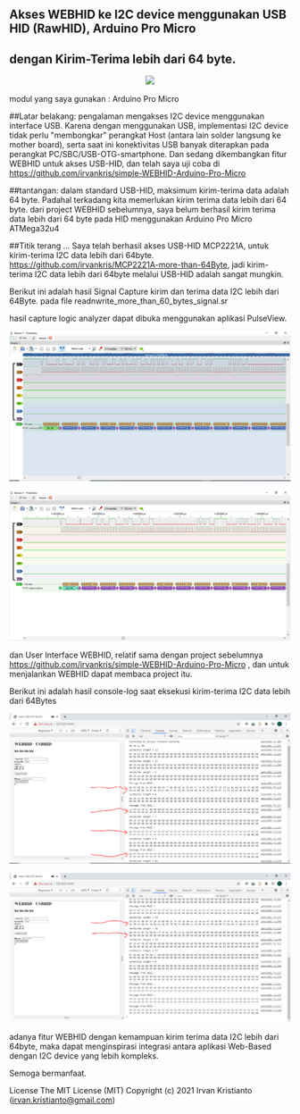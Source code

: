 ## Akses WEBHID ke I2C device menggunakan USB HID (RawHID), Arduino Pro Micro
## dengan Kirim-Terima lebih dari 64 byte.

<p align="center">
  <img src="img/prototype.png">
</p>

modul yang saya gunakan : Arduino Pro Micro

##Latar belakang:
pengalaman mengakses I2C device menggunakan interface USB. Karena dengan menggunakan USB, 
implementasi I2C device tidak perlu "membongkar" perangkat Host (antara lain solder langsung ke mother board), 
serta saat ini konektivitas USB banyak diterapkan pada perangkat PC/SBC/USB-OTG-smartphone.
Dan sedang dikembangkan fitur WEBHID untuk akses USB-HID, dan telah saya uji coba di
https://github.com/irvankris/simple-WEBHID-Arduino-Pro-Micro

##tantangan:
dalam standard USB-HID, maksimum kirim-terima data adalah 64 byte. Padahal terkadang kita memerlukan kirim terima data lebih dari 64 byte.
dari project WEBHID sebelumnya, saya belum berhasil kirim terima data lebih dari 64 byte pada HID menggunakan Arduino Pro Micro ATMega32u4

##Titik terang ... 
Saya telah berhasil akses USB-HID MCP2221A, untuk kirim-terima I2C data lebih dari 64byte.
https://github.com/irvankris/MCP2221A-more-than-64Byte, jadi kirim-terima I2C data lebih dari 64byte melalui USB-HID adalah sangat mungkin.

Berikut ini adalah hasil Signal Capture kirim dan terima data I2C lebih dari 64Byte.
pada file readnwrite_more_than_60_bytes_signal.sr

hasil capture logic analyzer dapat dibuka menggunakan aplikasi PulseView.

<p align="center">
  <img src="img/read_signal.PNG">
</p>


<p align="center">
  <img src="img/Write_signal.PNG">
</p>


dan User Interface WEBHID, relatif sama dengan project sebelumnya https://github.com/irvankris/simple-WEBHID-Arduino-Pro-Micro , dan untuk menjalankan WEBHID dapat membaca project itu.

Berikut ini adalah hasil console-log saat eksekusi kirim-terima I2C data lebih dari 64Bytes
<p align="center">
  <img src="img/chunked_read.PNG">
</p>
 
<p align="center">
  <img src="img/preparing_write_data.PNG">
</p>
 
adanya fitur WEBHID dengan kemampuan kirim terima data I2C lebih dari 64byte, maka dapat menginspirasi integrasi antara aplikasi Web-Based dengan I2C device yang lebih kompleks.

Semoga bermanfaat.

License
The MIT License (MIT) Copyright (c) 2021 Irvan Kristianto (irvan.kristianto@gmail.com)

